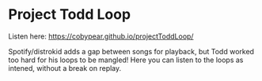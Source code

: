 # Project Todd Loop

Listen here: https://cobypear.github.io/projectToddLoop/

Spotify/distrokid adds a gap between songs for playback, but Todd worked too hard for his loops to be mangled!
Here you can listen to the loops as intened, without a break on replay.